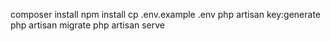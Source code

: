 composer install
npm install
cp .env.example .env
php artisan key:generate
php artisan migrate
php artisan serve
